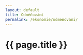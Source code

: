 ```yaml
---
layout: default
title: Odměňování
permalink: /ekonomie/odmenovani/
---
```


{{ page.title }}
================

